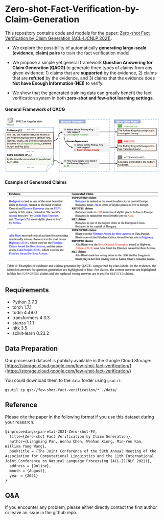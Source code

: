 # Zero-shot-Fact-Verification-by-Claim-Generation
This repository contains code and models for the paper: [Zero-shot Fact Verification by Claim Generation (ACL-IJCNLP 2021)](). 

- We explore the possibility of automatically **generating large-scale (evidence, claim) pairs** to train the fact verification model. 

- We propose a simple yet general framework **Question Answering for Claim Generation (QACG)** to generate three types of claims from any given evidence: 1) claims that are **supported** by the evidence, 2) claims that are **refuted** by the evidence, and 3) claims that the evidence does **Not have Enough Information (NEI)** to verify. 

- We show that the generated training data can greatly benefit the fact verification system in both **zero-shot and few-shot learning settings**. 

#### General Framework of QACG

<p align="center">
<img src=Resource/framework.png width=700/>
</p>

#### Example of Generated Claims

<p align="center">
<img src=Resource/examples.png width=700/>
</p>

## Requirements

- Python 3.7.3
- torch 1.7.1
- tqdm 4.49.0
- transformers 4.3.3
- stanza 1.1.1
- nltk 3.5
- scikit-learn 0.23.2

## Data Preparation

Our processed dataset is publicly available in the Google Cloud Storage: [https://storage.cloud.google.com/few-shot-fact-verification/](https://storage.cloud.google.com/few-shot-fact-verification/)

You could download them to the `data` forder using `gsutil`:
```shell
gsutil cp gs://few-shot-fact-verification/* ./data/
```

## Reference
Please cite the paper in the following format if you use this dataset during your research.

```
@inproceedings{pan-etal-2021-Zero-shot-FV,
  title={Zero-shot Fact Verification by Claim Generation},
  author={Liangming Pan, Wenhu Chen, Wenhan Xiong, Min-Yen Kan, William Yang Wang},
  booktitle = {The Joint Conference of the 59th Annual Meeting of the Association for Computational Linguistics and the 11th International Joint Conference on Natural Language Processing (ACL-IJCNLP 2021)},
  address = {Online},
  month = {August},
  year = {2021}
}
```

## Q&A
If you encounter any problem, please either directly contact the first author or leave an issue in the github repo.


